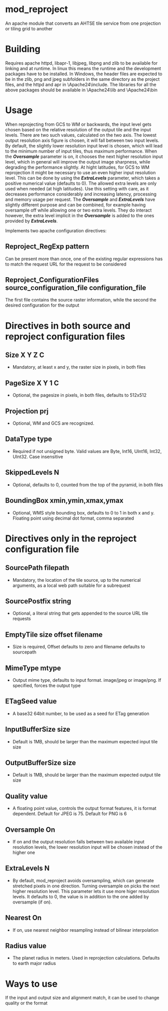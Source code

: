 # mod_reproject

An apache module that converts an AHTSE tile service from one projection or tiling grid to another

# Building

Requires apache httpd, libapr-1, libjpeg, libpng and zlib to be available for linking and at runtime.
In linux this means the runtime and the development packages have to be installed.
In Windows, the header files are expected to be in the zlib, png and jpeg subfolders in the same directory as the project files, and the httpd and apr in \Apache24\include. The libraries for all the above packages should be available in \Apache24\lib and \Apache24\bin

# Usage

When reprojecting from GCS to WM or backwards, the input level gets chosen based on the relative resolution of the output tile and the input levels.
There are two such values, calculated on the two axis.  The lowest output resolution axis figure is chosen, it will fall between two input levels. By default, the slightly lower resolution input level is chosen, which will lead to the minimum number of input tiles, thus maximum performance.  When the ___Oversample___ parameter is on, it chooses the next higher resolution input level, which in general will improve the output image sharpness, while degrading the performance slightly.
At hight latitudes, for GCS to WM reprojection it might be necessary to use an even higher input resolution level.  This can be done by using the ___ExtraLevels___ parameter, which takes a positive numerical value (defaults to 0).  The allowed extra levels are only used when needed (at high latitudes).
Use this setting with care, as it decreases performance considerably and increasing latency, processing and memory usage per request.  The ___Oversample___ and ___ExtraLevels___ have slightly different purpose and can be combined, for example having oversample off while allowing one or two extra levels.
They do interact however, the extra level implicit in the ___Oversample___ is added to the ones provided by ___ExtraLevels___.

Implements two apache configuration directives:

## Reproject_RegExp pattern
Can be present more than once, one of the existing regular expressions has to match the request URL for the request to be considered

## Reproject_ConfigurationFiles source_configuration_file configuration_file
The first file contains the source raster information, while the second the desired configuration for the output 

# Directives in both source and reproject configuration files

## Size X Y Z C
  - Mandatory, at least x and y, the raster size in pixels, in both files

## PageSize X Y 1 C
  - Optional, the pagesize in pixels, in both files, defaults to 512x512

## Projection prj
  - Optional, WM and GCS are recognized.

## DataType type
  - Required if not unsigned byte.  Valid values are Byte, Int16, UInt16, Int32, UInt32.  Case insensitive

## SkippedLevels N
  - Optional, defaults to 0, counted from the top of the pyramid, in both files

## BoundingBox xmin,ymin,xmax,ymax
  - Optional, WMS style bounding box, defaults to 0 to 1 in both x and y.  Floating point using decimal dot format, comma separated

# Directives only in the reproject configuration file

## SourcePath filepath
  - Mandatory, the location of the tile source, up to the numerical arguments, as a local web path suitable for a subrequest

## SourcePostfix string
  - Optional, a literal string that gets appended to the source URL tile requests

## EmptyTile size offset filename
  - Size is required, Offset defaults to zero and filename defaults to sourcepath

## MimeType mtype
  - Output mime type, defaults to input format.  image/jpeg or image/png.  If specified, forces the output type

## ETagSeed value
  - A base32 64bit number, to be used as a seed for ETag generation

## InputBufferSize size
  - Default is 1MB, should be larger than the maximum expected input tile size

## OutputBufferSize size
  - Default is 1MB, should be larger than the maximum expected output tile size

## Quality value
  - A floating point value, controls the output format features, it is format dependent.  Default for JPEG is 75.  Default for PNG is 6

## Oversample On
  - If on and the output resolution falls between two available input resolution levels, the lower resolution input will be chosen instead of the higher one

## ExtraLevels N
  - By default, mod_reproject avoids oversampling, which can generate stretched pixels in one direction. Turning oversample on picks the next higher resolution level. This parameter lets it use more higer resolution levels.  It defaults to 0, the value is in addition to the one added by oversample (if on).

## Nearest On
  - If on, use nearest neighbor resampling instead of bilinear interpolation

## Radius value
  - The planet radius in meters.  Used in reprojection calculations. Defaults to earth major radius

# Ways to use

If the input and output size and alignment match, it can be used to change quality or the format
